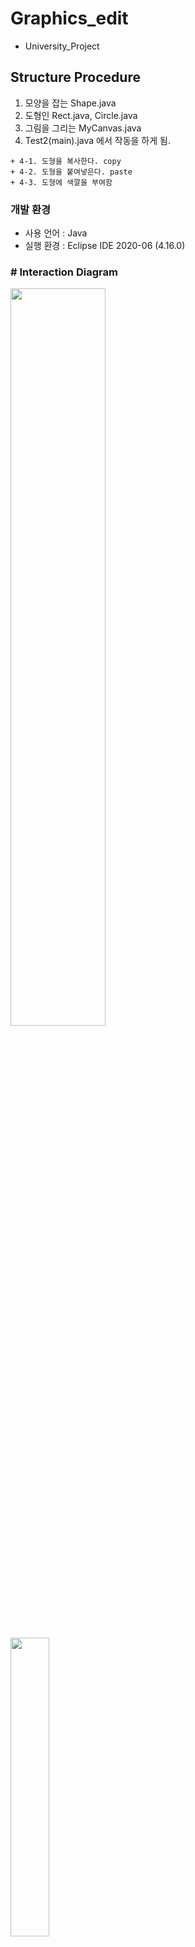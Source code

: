 # Graphics_edit

+ University_Project


## Structure Procedure
  1. 모양을 잡는 Shape.java
  2. 도형인 Rect.java, Circle.java
  3. 그림을 그리는 MyCanvas.java
  4. Test2(main).java 에서 작동을 하게 됨.

    + 4-1. 도형을 복사한다. copy
    + 4-2. 도형을 붙여넣은다. paste
    + 4-3. 도형에 색깔을 부여함


### 개발 환경
- 사용 언어 : Java
- 실행 환경 : Eclipse IDE 2020-06 (4.16.0)


### # Interaction Diagram

<img src="https://user-images.githubusercontent.com/65653053/105810759-e3954d80-5fee-11eb-9105-500e9736f0af.PNG" width="55%"></img>


<img src="https://user-images.githubusercontent.com/65653053/104176600-df8ffa00-544a-11eb-864d-597e4f48b13a.png" width="35%"></img>
